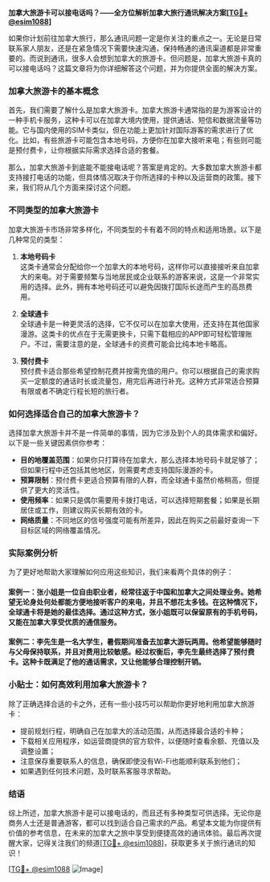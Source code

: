 **加拿大旅游卡可以接电话吗？——全方位解析加拿大旅行通讯解决方案[[TG💪+ @esim1088](https://t.me/s/esim1088)]**

如果你计划前往加拿大旅行，那么通讯问题一定是你关注的重点之一。无论是日常联系家人朋友，还是在紧急情况下需要快速沟通，保持畅通的通讯渠道都是非常重要的。而说到通讯，很多人会想到加拿大的旅游卡。但问题是，加拿大旅游卡真的可以接电话吗？这篇文章将为你详细解答这个问题，并为你提供全面的解决方案。

### 加拿大旅游卡的基本概念

首先，我们需要了解什么是加拿大旅游卡。加拿大旅游卡通常指的是为游客设计的一种手机卡服务，这种卡可以在加拿大境内使用，提供通话、短信和数据流量等功能。它与国内使用的SIM卡类似，但在功能上更加针对国际游客的需求进行了优化。比如，有些旅游卡可能包含本地号码，方便你在加拿大接听来电；有些则可能是预付费卡，让你根据实际需求选择合适的套餐。

那么，加拿大旅游卡到底能不能接电话呢？答案是肯定的。大多数加拿大旅游卡都支持接打电话的功能，但具体情况取决于你所选择的卡种以及运营商的政策。接下来，我们将从几个方面来探讨这个问题。

### 不同类型的加拿大旅游卡

加拿大旅游卡市场非常多样化，不同类型的卡有着不同的特点和适用场景。以下是几种常见的类型：

1. **本地号码卡**  
   这类卡通常会分配给你一个加拿大的本地号码，这样你可以直接接听来自加拿大的来电。对于需要频繁与当地居民或企业联系的游客来说，这是一个非常实用的选择。此外，拥有本地号码还可以避免因拨打国际长途而产生的高昂费用。

2. **全球通卡**  
   全球通卡是一种更灵活的选择，它不仅可以在加拿大使用，还支持在其他国家漫游。这类卡的优点在于无需更换卡，只需下载相应的APP即可轻松管理账户。不过，需要注意的是，全球通卡的资费可能会比纯本地卡略高。

3. **预付费卡**  
   预付费卡适合那些希望控制花费并按需充值的用户。你可以根据自己的需求购买一定额度的通话时长或流量包，用完后再进行补充。这种方式非常适合预算有限或者不确定行程长短的旅行者。

### 如何选择适合自己的加拿大旅游卡？

选择加拿大旅游卡并不是一件简单的事情，因为它涉及到个人的具体需求和偏好。以下是一些关键因素供你参考：

- **目的地覆盖范围**：如果你只打算待在加拿大，那么选择本地号码卡就足够了；但如果行程中还包括其他地区，则需要考虑支持国际漫游的卡。
- **预算限制**：预付费卡更适合预算有限的人群，而全球通卡虽然价格稍高，但提供了更大的灵活性。
- **使用频率**：如果只是偶尔需要用卡拨打电话，可以选择短期套餐；如果是长期居住或工作，则建议购买长期有效的卡。
- **网络质量**：不同地区的信号强度可能有所差异，因此在购买之前最好查询一下目标区域的网络覆盖情况。

### 实际案例分析

为了更好地帮助大家理解如何应用这些知识，我们来看两个具体的例子：

#### 案例一：张小姐是一位自由职业者，经常往返于中国和加拿大之间处理业务。她希望无论身处何处都能方便地接听客户的来电，并且不想花太多钱。在这种情况下，全球通卡将是她的最佳选择。通过这种方式，张小姐既可以保留原有的手机号码，又能在加拿大享受优质的通信服务。

#### 案例二：李先生是一名大学生，暑假期间准备去加拿大游玩两周。他希望能够随时与父母保持联系，并且对费用比较敏感。经过权衡后，李先生最终选择了预付费卡。这种卡既满足了他的通话需求，又让他能够合理控制开销。

### 小贴士：如何高效利用加拿大旅游卡？

除了正确选择合适的卡之外，还有一些小技巧可以帮助你更好地利用加拿大旅游卡：

- 提前规划行程，明确自己在加拿大的活动范围，从而选择最合适的卡种；
- 下载相关应用程序，如运营商提供的官方软件，以便随时查看余额、充值以及调整设置；
- 注意保存重要联系人的信息，确保即使没有Wi-Fi也能顺利联系到他们；
- 如果遇到任何技术问题，及时联系客服寻求帮助。

### 结语

综上所述，加拿大旅游卡是可以接电话的，而且还有多种类型可供选择。无论你是商务人士还是普通游客，都可以找到适合自己需求的产品。希望本文能为你提供有价值的参考信息，在未来的加拿大之旅中享受到便捷高效的通讯体验。最后再次提醒大家，记得关注我们的频道[[TG💪+ @esim1088](https://t.me/s/esim1088)]，获取更多关于旅行通讯的知识！

[[TG💪+ @esim1088](https://t.me/s/esim1088) ![Image](https://i.postimg.cc/4NQfJmqS/Snipaste-2025-05-13-00-14-12.png)]